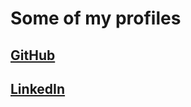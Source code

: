 # Some of my profiles
## [GitHub](https://github.com/terranceraper)
## [LinkedIn](https://www.linkedin.com/in/terranceraper/)
